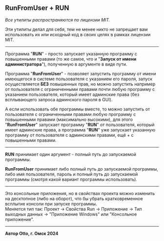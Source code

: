 ## RunFromUser + RUN

_Все утилиты распространяются по лицензии MIT._

Эти утилиты делал для себя, тем не менее никто не запрещает вам использовать их или исходный код в своих целях в рамках лицензии MIT.

---

Программа "**RUN**" - просто запускает указанную программу с повышенными правами (то же самое, что и "**Запуск от имени администратора**"), полученную в аргументе в виде пути.

Программа "**RunFromUser**" - позволяет запустить программу от имени имеющегося в системе пользователя с указанием его пароля, запуск осуществляется **БЕЗ** повышенных прав, но можно запустить например от пользователя с ограниченными правами почти любую программу с указанием пользователя, который имеет админские права (без всплывающего запроса админского пароля в GUI).

А если использовать обе программы вместе, то можно запустить от пользователя с ограниченными правами любую программу с повышенными правами (максимально высокими), для этого "**RunFromUser**" запускает программу "**RUN**" от пользователя, который имеет админские права, а программа "**RUN**" уже запускает указанную программу от пользователя с админскими правами, ещё + с повышенными правами.

---

**RUN** принимает один аргумент - полный путь до запускаемой программы.

**RunFromUser** принимает либо полный путь до запускаемой программы, либо имя пользователя, пароль и полный путь до запускаемой программы (смотря какой вариант программы использовать).

---

Это консольные приложения, но в свойствах проекта можно изменить на десктопное (либо на оборот), что бы убрать кратковременное всплытие консоли при запуске программы.  
Меняется тип так: Проект -> Свойства Run -> Приложение -> Тип выходных данных -> "Приложение Windows" или "Консольное приложение".

---

**Автор Otto, г. Омск 2024**